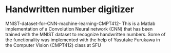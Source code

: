 # Handwritten number digitizer
MNIST-dataset-for-CNN-machine-learning-CMPT412-
This is a Matlab implementation of a Convolution Neural network (CNN) that has been trained with the MNIST dataset to recognize handwritten numbers. Some of the functionality was implemented with the help of Yasutake Furukawa in the Computer Vision (CMPT412) class at SFU
